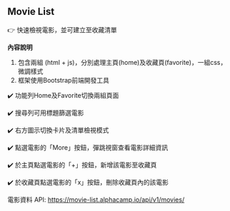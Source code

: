 ## Movie List

:point_right: 快速檢視電影，並可建立至收藏清單

**內容說明**
1. 包含兩組 (html + js)，分別處理主頁(home)及收藏頁(favorite)，一組css，微調樣式
2. 框架使用Bootstrap前端開發工具

:heavy_check_mark: 功能列Home及Favorite切換兩組頁面

:heavy_check_mark: 搜尋列可用標題篩選電影

:heavy_check_mark: 右方圖示切換卡片及清單檢視模式

:heavy_check_mark: 點選電影的「More」按鈕，彈跳視窗查看電影詳細資訊

:heavy_check_mark: 於主頁點選電影的「+」按鈕，新增該電影至收藏頁

:heavy_check_mark: 於收藏頁點選電影的「x」按鈕，刪除收藏頁內的該電影


電影資料 API: https://movie-list.alphacamp.io/api/v1/movies/
